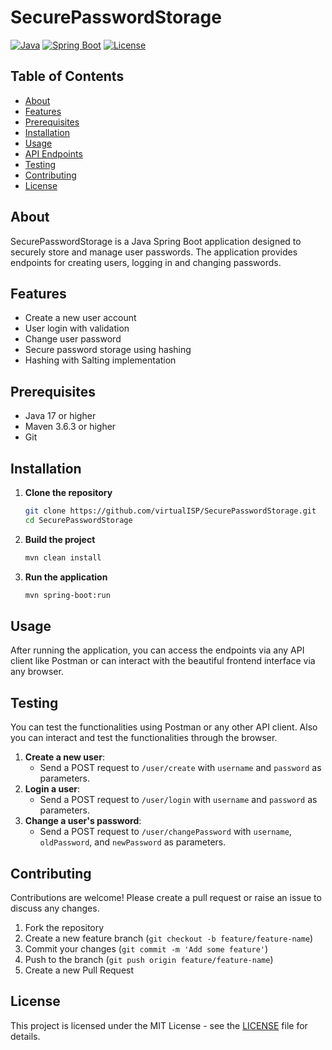 # SecurePasswordStorage

[![Java](https://img.shields.io/badge/Java-ED8B00?style=for-the-badge&logo=java&logoColor=white)](https://www.oracle.com/java/)
[![Spring Boot](https://img.shields.io/badge/Spring%20Boot-6DB33F?style=for-the-badge&logo=spring-boot&logoColor=white)](https://spring.io/projects/spring-boot)
[![License](https://img.shields.io/badge/License-MIT-blue.svg)](LICENSE)

## Table of Contents

- [About](#about)
- [Features](#features)
- [Prerequisites](#prerequisites)
- [Installation](#installation)
- [Usage](#usage)
- [API Endpoints](#api-endpoints)
- [Testing](#testing)
- [Contributing](#contributing)
- [License](#license)

## About

SecurePasswordStorage is a Java Spring Boot application designed to securely store and manage user passwords. The application provides endpoints for creating users, logging in and changing passwords.

## Features

- Create a new user account
- User login with validation
- Change user password
- Secure password storage using hashing
- Hashing with Salting implementation
  
## Prerequisites

- Java 17 or higher
- Maven 3.6.3 or higher
- Git

## Installation

1. **Clone the repository**
    ```sh
    git clone https://github.com/virtualISP/SecurePasswordStorage.git
    cd SecurePasswordStorage
    ```

2. **Build the project**
    ```sh
    mvn clean install
    ```

3. **Run the application**
    ```sh
    mvn spring-boot:run
    ```

## Usage

After running the application, you can access the endpoints via any API client like Postman or can interact with the beautiful frontend interface via any browser.

## Testing

You can test the functionalities using Postman or any other API client. Also you can interact and test the functionalities through the browser.

1. **Create a new user**:
    - Send a POST request to `/user/create` with `username` and `password` as parameters.
2. **Login a user**:
    - Send a POST request to `/user/login` with `username` and `password` as parameters.
3. **Change a user's password**:
    - Send a POST request to `/user/changePassword` with `username`, `oldPassword`, and `newPassword` as parameters.

## Contributing

Contributions are welcome! Please create a pull request or raise an issue to discuss any changes.

1. Fork the repository
2. Create a new feature branch (`git checkout -b feature/feature-name`)
3. Commit your changes (`git commit -m 'Add some feature'`)
4. Push to the branch (`git push origin feature/feature-name`)
5. Create a new Pull Request

## License

This project is licensed under the MIT License - see the [LICENSE](LICENSE) file for details.

